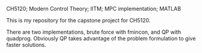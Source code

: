 CH5120; Modern Control Theory; IITM; MPC implementation; MATLAB

This is my repository for the capstone project for CH5120.

There are two implementations, brute force with fmincon, and QP with quadprog.
Obviously QP takes advantage of the problem formulation to give faster solutions.

